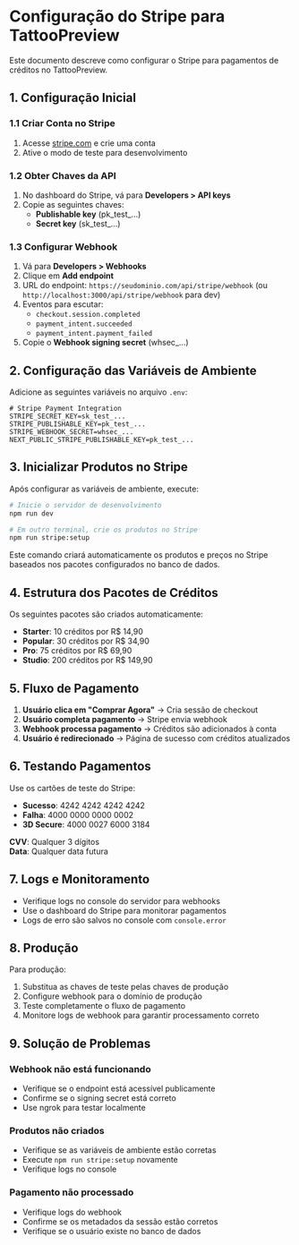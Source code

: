 # Configuração do Stripe para TattooPreview

Este documento descreve como configurar o Stripe para pagamentos de créditos no TattooPreview.

## 1. Configuração Inicial

### 1.1 Criar Conta no Stripe
1. Acesse [stripe.com](https://stripe.com) e crie uma conta
2. Ative o modo de teste para desenvolvimento

### 1.2 Obter Chaves da API
1. No dashboard do Stripe, vá para **Developers > API keys**
2. Copie as seguintes chaves:
   - **Publishable key** (pk_test_...)
   - **Secret key** (sk_test_...)

### 1.3 Configurar Webhook
1. Vá para **Developers > Webhooks**
2. Clique em **Add endpoint**
3. URL do endpoint: `https://seudominio.com/api/stripe/webhook` (ou `http://localhost:3000/api/stripe/webhook` para dev)
4. Eventos para escutar:
   - `checkout.session.completed`
   - `payment_intent.succeeded`
   - `payment_intent.payment_failed`
5. Copie o **Webhook signing secret** (whsec_...)

## 2. Configuração das Variáveis de Ambiente

Adicione as seguintes variáveis no arquivo `.env`:

```env
# Stripe Payment Integration
STRIPE_SECRET_KEY=sk_test_...
STRIPE_PUBLISHABLE_KEY=pk_test_...
STRIPE_WEBHOOK_SECRET=whsec_...
NEXT_PUBLIC_STRIPE_PUBLISHABLE_KEY=pk_test_...
```

## 3. Inicializar Produtos no Stripe

Após configurar as variáveis de ambiente, execute:

```bash
# Inicie o servidor de desenvolvimento
npm run dev

# Em outro terminal, crie os produtos no Stripe
npm run stripe:setup
```

Este comando criará automaticamente os produtos e preços no Stripe baseados nos pacotes configurados no banco de dados.

## 4. Estrutura dos Pacotes de Créditos

Os seguintes pacotes são criados automaticamente:

- **Starter**: 10 créditos por R$ 14,90
- **Popular**: 30 créditos por R$ 34,90
- **Pro**: 75 créditos por R$ 69,90
- **Studio**: 200 créditos por R$ 149,90

## 5. Fluxo de Pagamento

1. **Usuário clica em "Comprar Agora"** → Cria sessão de checkout
2. **Usuário completa pagamento** → Stripe envia webhook
3. **Webhook processa pagamento** → Créditos são adicionados à conta
4. **Usuário é redirecionado** → Página de sucesso com créditos atualizados

## 6. Testando Pagamentos

Use os cartões de teste do Stripe:

- **Sucesso**: 4242 4242 4242 4242
- **Falha**: 4000 0000 0000 0002
- **3D Secure**: 4000 0027 6000 3184

**CVV**: Qualquer 3 dígitos  
**Data**: Qualquer data futura

## 7. Logs e Monitoramento

- Verifique logs no console do servidor para webhooks
- Use o dashboard do Stripe para monitorar pagamentos
- Logs de erro são salvos no console com `console.error`

## 8. Produção

Para produção:

1. Substitua as chaves de teste pelas chaves de produção
2. Configure webhook para o domínio de produção
3. Teste completamente o fluxo de pagamento
4. Monitore logs de webhook para garantir processamento correto

## 9. Solução de Problemas

### Webhook não está funcionando
- Verifique se o endpoint está acessível publicamente
- Confirme se o signing secret está correto
- Use ngrok para testar localmente

### Produtos não criados
- Verifique se as variáveis de ambiente estão corretas
- Execute `npm run stripe:setup` novamente
- Verifique logs no console

### Pagamento não processado
- Verifique logs do webhook
- Confirme se os metadados da sessão estão corretos
- Verifique se o usuário existe no banco de dados